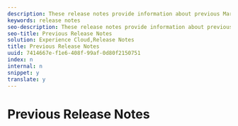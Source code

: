 ```yaml
---
description: These release notes provide information about previous Marketing Cloud product releases.
keywords: release notes
seo-description: These release notes provide information about previous Marketing Cloud product releases.
seo-title: Previous Release Notes
solution: Experience Cloud,Release Notes
title: Previous Release Notes
uuid: 7414667e-f1e6-408f-99af-0d80f2150751
index: n
internal: n
snippet: y
translate: y
---
```


# Previous Release Notes

